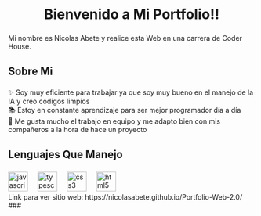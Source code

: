 <h1 align="center">Bienvenido a Mi Portfolio!!</h1>

###

<p align="left">Mi nombre es Nicolas Abete y realice esta Web en una carrera de Coder House.</p>

###

<h2 align="left">Sobre Mi</h2>

###

<p align="left">✨ Soy muy eficiente para trabajar ya que soy muy bueno en el manejo de la IA y creo codigos limpios<br>📚 Estoy en constante aprendizaje para ser mejor programador día a día<br>🎯 Me gusta mucho el trabajo en equipo y me adapto bien con mis compañeros a la hora de hace un proyecto</p>

###

<h2 align="left">Lenguajes Que Manejo</h2>

###

<div align="left">
  <img src="https://cdn.jsdelivr.net/gh/devicons/devicon/icons/javascript/javascript-original.svg" height="40" alt="javascript logo"  />
  <img width="12" />
  <img src="https://cdn.jsdelivr.net/gh/devicons/devicon/icons/typescript/typescript-original.svg" height="40" alt="typescript logo"  />
  <img width="12" />
  <img src="https://cdn.jsdelivr.net/gh/devicons/devicon/icons/css3/css3-original.svg" height="40" alt="css3 logo"  />
  <img width="12" />
  <img src="https://cdn.jsdelivr.net/gh/devicons/devicon/icons/html5/html5-original.svg" height="40" alt="html5 logo"  />
</div>
Link para ver sitio web: https://nicolasabete.github.io/Portfolio-Web-2.0/
###

